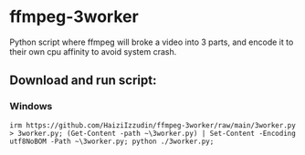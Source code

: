 # ffmpeg-3worker
Python script where ffmpeg will broke a video into 3 parts, and encode it to their own cpu affinity to avoid system crash.

## Download and run script:
### Windows
```
irm https://github.com/HaiziIzzudin/ffmpeg-3worker/raw/main/3worker.py > 3worker.py; (Get-Content -path ~\3worker.py) | Set-Content -Encoding utf8NoBOM -Path ~\3worker.py; python ./3worker.py;
```
